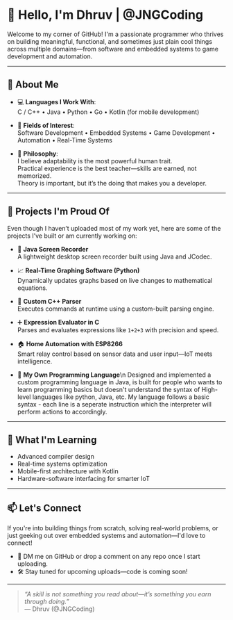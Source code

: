 # 👋 Hello, I'm Dhruv | @JNGCoding

Welcome to my corner of GitHub! I'm a passionate programmer who thrives on building meaningful, functional, and sometimes just plain cool things across multiple domains—from software and embedded systems to game development and automation.

---

## 🚀 About Me

- 💻 **Languages I Work With**:  
  C / C++ • Java • Python • Go • Kotlin (for mobile development)

- 🧠 **Fields of Interest**:  
  Software Development • Embedded Systems • Game Development • Automation • Real-Time Systems

- 🔧 **Philosophy**:  
  I believe adaptability is the most powerful human trait.  
  Practical experience is the best teacher—skills are earned, not memorized.  
  Theory is important, but it’s the doing that makes you a developer.

---

## 🧪 Projects I'm Proud Of

Even though I haven’t uploaded most of my work yet, here are some of the projects I’ve built or am currently working on:

- 🎥 **Java Screen Recorder**  
  A lightweight desktop screen recorder built using Java and JCodec.

- 📈 **Real-Time Graphing Software (Python)**  
  Dynamically updates graphs based on live changes to mathematical equations.

- 🧩 **Custom C++ Parser**  
  Executes commands at runtime using a custom-built parsing engine.

- ➕ **Expression Evaluator in C**  
  Parses and evaluates expressions like `1+2+3` with precision and speed.

- 🏠 **Home Automation with ESP8266**  
  Smart relay control based on sensor data and user input—IoT meets intelligence.

- 🧠 **My Own Programming Language**\n
  Designed and implemented a custom programming language in Java, is built for people who wants to learn programming basics but doesn't understand the syntax of High-level languages like python, Java, etc.
  My language follows a basic syntax - each line is a seperate instruction which the interpreter will perform actions to accordingly.

---

## 🌱 What I'm Learning

- Advanced compiler design  
- Real-time systems optimization  
- Mobile-first architecture with Kotlin  
- Hardware-software interfacing for smarter IoT

---

## 📫 Let's Connect

If you're into building things from scratch, solving real-world problems, or just geeking out over embedded systems and automation—I'd love to connect!

- 💬 DM me on GitHub or drop a comment on any repo once I start uploading.
- 🛠️ Stay tuned for upcoming uploads—code is coming soon!

---

> _“A skill is not something you read about—it’s something you earn through doing.”_  
> — Dhruv (@JNGCoding)
